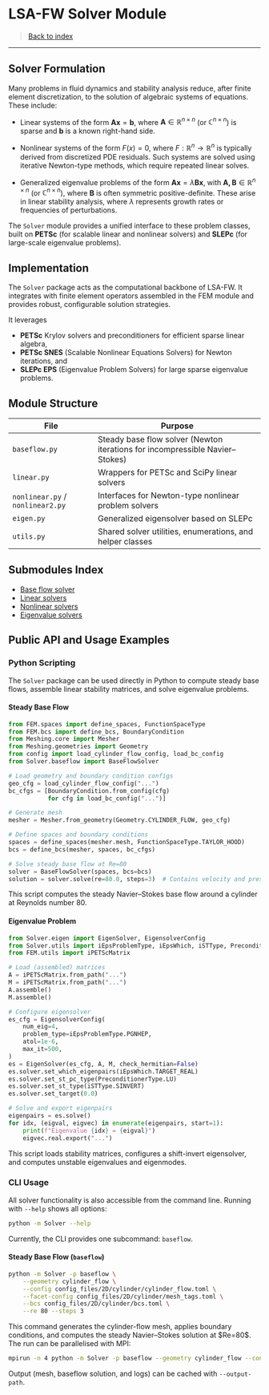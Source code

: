 # LSA-FW Solver Module

> [Back to index](_index.md)

---

## Solver Formulation

Many problems in fluid dynamics and stability analysis reduce, after finite element discretization, to the solution of algebraic systems of equations.
These include:

* Linear systems of the form $\mathbf{A} \mathbf{x} = \mathbf{b},$  where $\mathbf{A} \in \mathbb{R}^{n \times n}$ (or $\mathbb{C}^{n \times n}$) is sparse and $\mathbf{b}$ is a known right-hand side.

* Nonlinear systems of the form $F(x) = 0,$ where $F: \mathbb{R}^n \to \mathbb{R}^n$ is typically derived from discretized PDE residuals.
Such systems are solved using iterative Newton-type methods, which require repeated linear solves.

* Generalized eigenvalue problems of the form $\mathbf{A} \mathbf{x} = \lambda \mathbf{B x},$ with $\mathbf{A, B} \in \mathbb{R}^{n \times n}$ (or $\mathbb{C}^{n \times n}$), where $\mathbf{B}$ is often symmetric positive-definite.
These arise in linear stability analysis, where $\lambda$ represents growth rates or frequencies of perturbations.

The `Solver` module provides a unified interface to these problem classes, built on **PETSc** (for scalable linear and nonlinear solvers) and **SLEPc** (for large-scale eigenvalue problems).

## Implementation

The `Solver` package acts as the computational backbone of LSA-FW.
It integrates with finite element operators assembled in the FEM module and provides robust, configurable solution strategies.

It leverages

* **PETSc** Krylov solvers and preconditioners for efficient sparse linear algebra,
* **PETSc SNES** (Scalable Nonlinear Equations Solvers) for Newton iterations, and
* **SLEPc EPS** (Eigenvalue Problem Solvers) for large sparse eigenvalue problems.

## Module Structure

| File                             | Purpose                                                                      |
| -------------------------------- | ---------------------------------------------------------------------------- |
| `baseflow.py`                    | Steady base flow solver (Newton iterations for incompressible Navier–Stokes) |
| `linear.py`                      | Wrappers for PETSc and SciPy linear solvers                                  |
| `nonlinear.py` / `nonlinear2.py` | Interfaces for Newton-type nonlinear problem solvers                         |
| `eigen.py`                       | Generalized eigensolver based on SLEPc                                       |
| `utils.py`                       | Shared solver utilities, enumerations, and helper classes                    |

## Submodules Index

* [Base flow solver](solver-baseflow.md)
* [Linear solvers](solver-linear.md)
* [Nonlinear solvers](solver-nonlinear.md)
* [Eigenvalue solvers](solver-eigen.md)

## Public API and Usage Examples

### Python Scripting

The `Solver` package can be used directly in Python to compute steady base flows, assemble linear stability matrices, and solve eigenvalue problems.

#### Steady Base Flow

```python
from FEM.spaces import define_spaces, FunctionSpaceType
from FEM.bcs import define_bcs, BoundaryCondition
from Meshing.core import Mesher
from Meshing.geometries import Geometry
from config import load_cylinder_flow_config, load_bc_config
from Solver.baseflow import BaseFlowSolver

# Load geometry and boundary condition configs
geo_cfg = load_cylinder_flow_config("...")
bc_cfgs = [BoundaryCondition.from_config(cfg) 
           for cfg in load_bc_config("...")]

# Generate mesh
mesher = Mesher.from_geometry(Geometry.CYLINDER_FLOW, geo_cfg)

# Define spaces and boundary conditions
spaces = define_spaces(mesher.mesh, FunctionSpaceType.TAYLOR_HOOD)
bcs = define_bcs(mesher, spaces, bc_cfgs)

# Solve steady base flow at Re=80
solver = BaseFlowSolver(spaces, bcs=bcs)
solution = solver.solve(re=80.0, steps=3)  # Contains velocity and pressure fields
```

This script computes the steady Navier–Stokes base flow around a cylinder at Reynolds number 80.

#### Eigenvalue Problem

```python
from Solver.eigen import EigenSolver, EigensolverConfig
from Solver.utils import iEpsProblemType, iEpsWhich, iSTType, PreconditionerType
from FEM.utils import iPETScMatrix

# Load (assembled) matrices
A = iPETScMatrix.from_path("...")
M = iPETScMatrix.from_path("...")
A.assemble()
M.assemble()

# Configure eigensolver
es_cfg = EigensolverConfig(
    num_eig=4,
    problem_type=iEpsProblemType.PGNHEP,
    atol=1e-6,
    max_it=500,
)
es = EigenSolver(es_cfg, A, M, check_hermitian=False)
es.solver.set_which_eigenpairs(iEpsWhich.TARGET_REAL)
es.solver.set_st_pc_type(PreconditionerType.LU)
es.solver.set_st_type(iSTType.SINVERT)
es.solver.set_target(0.0)

# Solve and export eigenpairs
eigenpairs = es.solve()
for idx, (eigval, eigvec) in enumerate(eigenpairs, start=1):
    print(f"Eigenvalue {idx} = {eigval}")
    eigvec.real.export("...")
```

This script loads stability matrices, configures a shift-invert eigensolver, and computes unstable eigenvalues and eigenmodes.

### CLI Usage

All solver functionality is also accessible from the command line.
Running with `--help` shows all options:

```bash
python -m Solver --help
```

Currently, the CLI provides one subcommand: `baseflow`.

#### Steady Base Flow (`baseflow`)

```bash
python -m Solver -p baseflow \
    --geometry cylinder_flow \
    --config config_files/2D/cylinder/cylinder_flow.toml \
    --facet-config config_files/2D/cylinder/mesh_tags.toml \
    --bcs config_files/2D/cylinder/bcs.toml \
    --re 80 --steps 3
```

This command generates the cylinder-flow mesh, applies boundary conditions, and computes the steady Navier–Stokes solution at \$Re=80\$.
The run can be parallelised with MPI:

```bash
mpirun -n 4 python -m Solver -p baseflow --geometry cylinder_flow --config ...
```

Output (mesh, baseflow solution, and logs) can be cached with `--output-path`.
